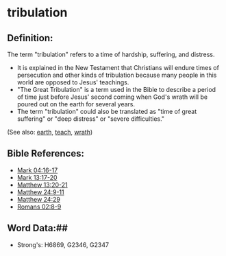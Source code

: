 # tribulation #

## Definition: ##

The term "tribulation" refers to a time of hardship, suffering, and distress.

* It is explained in the New Testament that Christians will endure times of persecution and other kinds of tribulation because many people in this world are opposed to Jesus' teachings.
* "The Great Tribulation" is a term used in the Bible to describe a period of time just before Jesus' second coming when God's wrath will be poured out on the earth for several years.
* The term "tribulation" could also be translated as "time of great suffering" or "deep distress" or "severe difficulties."


(See also: [earth](earth.md), [teach](teach.md), [wrath](../kt/wrath.md))

## Bible References: ##

* [Mark 04:16-17](rc://en/tn/help/mrk/04/16)
* [Mark 13:17-20](rc://en/tn/help/mrk/13/17)
* [Matthew 13:20-21](rc://en/tn/help/mat/13/20)
* [Matthew 24:9-11](rc://en/tn/help/mat/24/09)
* [Matthew 24:29](rc://en/tn/help/mat/24/29)
* [Romans 02:8-9](rc://en/tn/help/rom/02/08)

## Word Data:##

* Strong's: H6869, G2346, G2347
